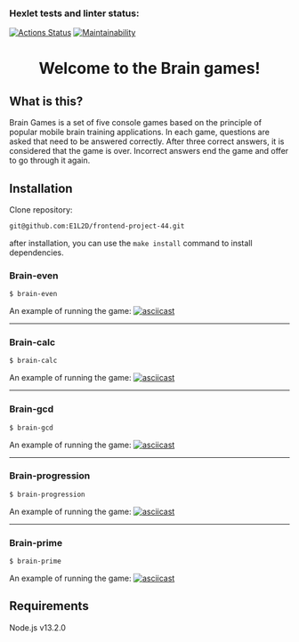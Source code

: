 ### Hexlet tests and linter status:
[![Actions Status](https://github.com/E1L2D/frontend-project-44/actions/workflows/hexlet-check.yml/badge.svg)](https://github.com/E1L2D/frontend-project-44/actions)
[![Maintainability](https://api.codeclimate.com/v1/badges/4393bb92ff072fbe0b4d/maintainability)](https://codeclimate.com/github/E1L2D/frontend-project-44/maintainability)

<h1 align="center">Welcome to the Brain games!</h1>

## What is this?

Brain Games is a set of five console games based on the principle of popular mobile brain training applications. In each game, questions are asked that need to be answered correctly. After three correct answers, it is considered that the game is over. Incorrect answers end the game and offer to go through it again.

## Installation

Clone repository:
```bash
git@github.com:E1L2D/frontend-project-44.git
```
after installation, you can use the `make install` command to install dependencies.


### Brain-even

```bash
$ brain-even
```
An example of running the game:
[![asciicast](https://asciinema.org/a/brWF6FreUW0JCM5JABX8pteQX.svg)](https://asciinema.org/a/brWF6FreUW0JCM5JABX8pteQX)

---
### Brain-calc

```bash
$ brain-calc
```
An example of running the game:
[![asciicast](https://asciinema.org/a/k0woTStPlx6tUmua4r48fxeh3.svg)](https://asciinema.org/a/k0woTStPlx6tUmua4r48fxeh3)

---
### Brain-gcd

```bash
$ brain-gcd
```
An example of running the game:
[![asciicast](https://asciinema.org/a/0M45PBsnpVtsP0CxD5D5Ycz63.svg)](https://asciinema.org/a/0M45PBsnpVtsP0CxD5D5Ycz63)

---
### Brain-progression

```bash
$ brain-progression
```
An example of running the game:
[![asciicast](https://asciinema.org/a/9j70AVzHCcnQaShY04TZu15kn.svg)](https://asciinema.org/a/9j70AVzHCcnQaShY04TZu15kn)

---
### Brain-prime

```bash
$ brain-prime
```
An example of running the game:
[![asciicast](https://asciinema.org/a/44dGMCuL0VNhgKyNYOI1JzrYB.svg)](https://asciinema.org/a/44dGMCuL0VNhgKyNYOI1JzrYB)

## Requirements
Node.js v13.2.0
